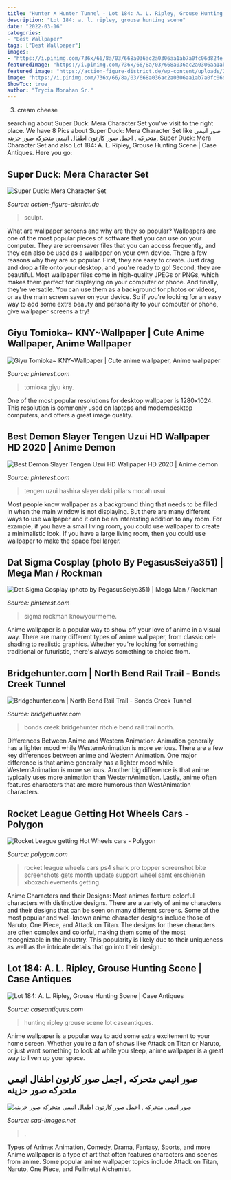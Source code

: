 ```yaml
---
title: "Hunter X Hunter Tunnel - Lot 184: A. L. Ripley, Grouse Hunting Scene"
description: "Lot 184: a. l. ripley, grouse hunting scene"
date: "2022-03-16"
categories:
- "Best Wallpaper"
tags: ["Best Wallpaper"]
images:
- "https://i.pinimg.com/736x/66/8a/03/668a036ac2a0306aa1ab7a0fc06d824e.jpg"
featuredImage: "https://i.pinimg.com/736x/66/8a/03/668a036ac2a0306aa1ab7a0fc06d824e.jpg"
featured_image: "https://action-figure-district.de/wp-content/uploads/2020/05/sd-mera03.jpg"
image: "https://i.pinimg.com/736x/66/8a/03/668a036ac2a0306aa1ab7a0fc06d824e.jpg"
ShowToc: true
author: "Trycia Monahan Sr."
---
```



3. cream cheese 

	

		
searching about Super Duck: Mera Character Set you've visit to the right place. We have 8 Pics about Super Duck: Mera Character Set like صور انيمي متحركه , اجمل صور كارتون اطفال انيمي متحركه صور حزينه, Super Duck: Mera Character Set and also Lot 184: A. L. Ripley, Grouse Hunting Scene | Case Antiques. Here you go:
		
    
## Super Duck: Mera Character Set

<img loading=lazy src="https://action-figure-district.de/wp-content/uploads/2020/05/sd-mera03.jpg" onerror="this.onerror=null;this.src='https://tse2.mm.bing.net/th?id=OIP.0BKIAC6SR9XQZ775XGvDYgHaLH&amp;pid=15.1';" alt="Super Duck: Mera Character Set">

_Source: action-figure-district.de_

>sculpt. 

	

What are wallpaper screens and why are they so popular?
Wallpapers are one of the most popular pieces of software that you can use on your computer. They are screensaver files that you can access frequently, and they can also be used as a wallpaper on your own device. There a few reasons why they are so popular. First, they are easy to create. Just drag and drop a file onto your desktop, and you're ready to go! Second, they are beautiful. Most wallpaper files come in high-quality JPEGs or PNGs, which makes them perfect for displaying on your computer or phone. And finally, they're versatile. You can use them as a background for photos or videos, or as the main screen saver on your device. So if you're looking for an easy way to add some extra beauty and personality to your computer or phone, give wallpaper screens a try!

    
## Giyu Tomioka~ KNY~Wallpaper | Cute Anime Wallpaper, Anime Wallpaper

<img loading=lazy src="https://i.pinimg.com/736x/d2/32/cb/d232cb2df9bc0b222b49ece247b9fb19.jpg" onerror="this.onerror=null;this.src='https://tse2.mm.bing.net/th?id=OIP.yYkOTcRLZ7eK6k8itxP4IwHaNJ&amp;pid=15.1';" alt="Giyu Tomioka~ KNY~Wallpaper | Cute anime wallpaper, Anime wallpaper">

_Source: pinterest.com_

>tomioka giyu kny. 

	

One of the most popular resolutions for desktop wallpaper is 1280x1024. This resolution is commonly used on laptops and moderndesktop computers, and offers a great image quality.

    
## Best Demon Slayer Tengen Uzui HD Wallpaper HD 2020 | Anime Demon

<img loading=lazy src="https://i.pinimg.com/736x/59/c3/fd/59c3fd45657bb12eeed377364dacb40b.jpg" onerror="this.onerror=null;this.src='https://tse3.mm.bing.net/th?id=OIP.CeKzGKTd1e_OyRsL95ufwAHaNK&amp;pid=15.1';" alt="Best Demon Slayer Tengen Uzui HD Wallpaper HD 2020 | Anime demon">

_Source: pinterest.com_

>tengen uzui hashira slayer daki pillars mocah usui. 

	

Most people know wallpaper as a background thing that needs to be filled in when the main window is not displaying. But there are many different ways to use wallpaper and it can be an interesting addition to any room. For example, if you have a small living room, you could use wallpaper to create a minimalistic look. If you have a large living room, then you could use wallpaper to make the space feel larger.

    
## Dat Sigma Cosplay (photo By PegasusSeiya351) | Mega Man / Rockman

<img loading=lazy src="https://i.pinimg.com/736x/66/8a/03/668a036ac2a0306aa1ab7a0fc06d824e.jpg" onerror="this.onerror=null;this.src='https://tse2.mm.bing.net/th?id=OIP.hOS0UV6CKODUgkBV7kdUMwHaOp&amp;pid=15.1';" alt="Dat Sigma Cosplay (photo by PegasusSeiya351) | Mega Man / Rockman">

_Source: pinterest.com_

>sigma rockman knowyourmeme. 

	

Anime wallpaper is a popular way to show off your love of anime in a visual way. There are many different types of anime wallpaper, from classic cel-shading to realistic graphics. Whether you're looking for something traditional or futuristic, there's always something to choice from.

    
## Bridgehunter.com | North Bend Rail Trail - Bonds Creek Tunnel

<img loading=lazy src="https://bridgehunter.com/photos/26/83/268365-L.jpg" onerror="this.onerror=null;this.src='https://tse1.mm.bing.net/th?id=OIP.qgD1jHK9hTbNv3DdR3971QHaLL&amp;pid=15.1';" alt="Bridgehunter.com | North Bend Rail Trail - Bonds Creek Tunnel">

_Source: bridgehunter.com_

>bonds creek bridgehunter ritchie bend rail trail north. 

	

Differences Between Anime and Western Animation: Animation generally has a lighter mood while WesternAnimation is more serious.
There are a few key differences between anime and Western Animation. One major difference is that anime generally has a lighter mood while WesternAnimation is more serious. Another big difference is that anime typically uses more animation than WesternAnimation. Lastly, anime often features characters that are more humorous than WestAnimation characters.

    
## Rocket League Getting Hot Wheels Cars - Polygon

<img loading=lazy src="https://cdn1.vox-cdn.com/uploads/chorus_asset/file/7959739/Shark_Bite_Topper.jpg" onerror="this.onerror=null;this.src='https://tse1.mm.bing.net/th?id=OIP.J8Ns8orvmyjacUQRGLCXWAHaEK&amp;pid=15.1';" alt="Rocket League getting Hot Wheels cars - Polygon">

_Source: polygon.com_

>rocket league wheels cars ps4 shark pro topper screenshot bite screenshots gets month update support wheel samt erschienen xboxachievements getting. 

	

Anime Characters and their Designs: Most animes feature colorful characters with distinctive designs.
There are a variety of anime characters and their designs that can be seen on many different screens. Some of the most popular and well-known anime character designs include those of Naruto, One Piece, and Attack on Titan. The designs for these characters are often complex and colorful, making them some of the most recognizable in the industry. This popularity is likely due to their uniqueness as well as the intricate details that go into their design.

    
## Lot 184: A. L. Ripley, Grouse Hunting Scene | Case Antiques

<img loading=lazy src="https://caseantiques.com/wp-content/uploads/auctions/2014-07-19/184_3.jpg" onerror="this.onerror=null;this.src='https://tse4.mm.bing.net/th?id=OIP.TTYL5NLFqkWvcuvEB2PI4AHaEA&amp;pid=15.1';" alt="Lot 184: A. L. Ripley, Grouse Hunting Scene | Case Antiques">

_Source: caseantiques.com_

>hunting ripley grouse scene lot caseantiques. 

	

Anime wallpaper is a popular way to add some extra excitement to your home screen. Whether you’re a fan of shows like Attack on Titan or Naruto, or just want something to look at while you sleep, anime wallpaper is a great way to liven up your space.

    
## صور انيمي متحركه , اجمل صور كارتون اطفال انيمي متحركه صور حزينه

<img loading=lazy src="http://sad-images.net/wp-content/uploads/2019/05/7826-4.gif" onerror="this.onerror=null;this.src='https://tse1.mm.bing.net/th?id=OIP.olf775eUG9hHPnYvS8QJNQHaFk&amp;pid=15.1';" alt="صور انيمي متحركه , اجمل صور كارتون اطفال انيمي متحركه صور حزينه">

_Source: sad-images.net_

>. 

	

Types of Anime: Animation, Comedy, Drama, Fantasy, Sports, and more
Anime wallpaper is a type of art that often features characters and scenes from anime. Some popular anime wallpaper topics include Attack on Titan, Naruto, One Piece, and Fullmetal Alchemist.


